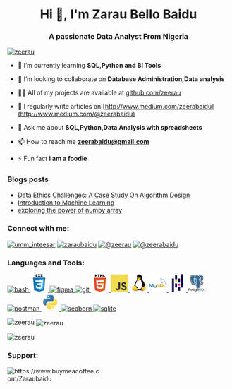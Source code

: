 <h1 align="center">Hi 👋, I'm Zarau Bello Baidu</h1>
<h3 align="center">A passionate Data Analyst From Nigeria</h3>

<p align="left"> <a href="https://github.com/ryo-ma/github-profile-trophy"><img src="https://github-profile-trophy.vercel.app/?username=zeerau" alt="zeerau" /></a> </p>

- 🌱 I’m currently learning **SQL,Python and BI Tools**

- 👯 I’m looking to collaborate on **Database Administration,Data analysis**

- 👨‍💻 All of my projects are available at [github.com/zeerau](github.com/zeerau)

- 📝 I regularly write articles on [http://www.medium.com/zeerabaidu](http://www.medium.com/@zeerabaidu)

- 💬 Ask me about **SQL,Python,Data Analysis with spreadsheets**

- 📫 How to reach me **zeerabaidu@gmail.com**

- ⚡ Fun fact **i am a foodie**



### Blogs posts
<!-- BLOG-POST-LIST:START -->
- [Data Ethics Challenges: A Case Study On Algorithm Design](https://medium.com/@zeerabaidu/unethical-data-practice-a-case-study-on-marketers-e3b6f84ec161?source=rss-d747098a9242------2)
- [Introduction to Machine Learning](https://medium.com/@zeerabaidu/introduction-to-machine-learning-c8289518f674?source=rss-d747098a9242------2)
- [exploring the power of numpy array](https://medium.com/@zeerabaidu/exploring-the-power-of-numpy-array-1f901e7d1d59?source=rss-d747098a9242------2)
<!-- BLOG-POST-LIST:END -->

<h3 align="left">Connect with me:</h3>
<p align="left">
<a href="https://twitter.com/umm_inteesar" target="blank"><img align="center" src="https://raw.githubusercontent.com/rahuldkjain/github-profile-readme-generator/master/src/images/icons/Social/twitter.svg" alt="umm_inteesar" height="30" width="40" /></a>
<a href="https://linkedin.com/in/zaraubaidu" target="blank"><img align="center" src="https://raw.githubusercontent.com/rahuldkjain/github-profile-readme-generator/master/src/images/icons/Social/linked-in-alt.svg" alt="zaraubaidu" height="30" width="40" /></a>
<a href="https://zeerau.hashnode.dev" target="blank"><img align="center" src="https://raw.githubusercontent.com/rahuldkjain/github-profile-readme-generator/master/src/images/icons/Social/hashnode.svg" alt="@zeerau" height="30" width="40" /></a>
<a href="https://medium.com/@zeerabaidu" target="blank"><img align="center" src="https://raw.githubusercontent.com/rahuldkjain/github-profile-readme-generator/master/src/images/icons/Social/medium.svg" alt="@zeerabaidu" height="30" width="40" /></a>
</p>

<h3 align="left">Languages and Tools:</h3>
<p align="left"> <a href="https://www.gnu.org/software/bash/" target="_blank" rel="noreferrer"> <img src="https://www.vectorlogo.zone/logos/gnu_bash/gnu_bash-icon.svg" alt="bash" width="40" height="40"/> </a> <a href="https://www.w3schools.com/css/" target="_blank" rel="noreferrer"> <img src="https://raw.githubusercontent.com/devicons/devicon/master/icons/css3/css3-original-wordmark.svg" alt="css3" width="40" height="40"/> </a> <a href="https://www.figma.com/" target="_blank" rel="noreferrer"> <img src="https://www.vectorlogo.zone/logos/figma/figma-icon.svg" alt="figma" width="40" height="40"/> </a> <a href="https://git-scm.com/" target="_blank" rel="noreferrer"> <img src="https://www.vectorlogo.zone/logos/git-scm/git-scm-icon.svg" alt="git" width="40" height="40"/> </a> <a href="https://www.w3.org/html/" target="_blank" rel="noreferrer"> <img src="https://raw.githubusercontent.com/devicons/devicon/master/icons/html5/html5-original-wordmark.svg" alt="html5" width="40" height="40"/> </a> <a href="https://developer.mozilla.org/en-US/docs/Web/JavaScript" target="_blank" rel="noreferrer"> <img src="https://raw.githubusercontent.com/devicons/devicon/master/icons/javascript/javascript-original.svg" alt="javascript" width="40" height="40"/> </a> <a href="https://www.linux.org/" target="_blank" rel="noreferrer"> <img src="https://raw.githubusercontent.com/devicons/devicon/master/icons/linux/linux-original.svg" alt="linux" width="40" height="40"/> </a> <a href="https://www.mysql.com/" target="_blank" rel="noreferrer"> <img src="https://raw.githubusercontent.com/devicons/devicon/master/icons/mysql/mysql-original-wordmark.svg" alt="mysql" width="40" height="40"/> </a> <a href="https://pandas.pydata.org/" target="_blank" rel="noreferrer"> <img src="https://raw.githubusercontent.com/devicons/devicon/2ae2a900d2f041da66e950e4d48052658d850630/icons/pandas/pandas-original.svg" alt="pandas" width="40" height="40"/> </a> <a href="https://www.postgresql.org" target="_blank" rel="noreferrer"> <img src="https://raw.githubusercontent.com/devicons/devicon/master/icons/postgresql/postgresql-original-wordmark.svg" alt="postgresql" width="40" height="40"/> </a> <a href="https://postman.com" target="_blank" rel="noreferrer"> <img src="https://www.vectorlogo.zone/logos/getpostman/getpostman-icon.svg" alt="postman" width="40" height="40"/> </a> <a href="https://www.python.org" target="_blank" rel="noreferrer"> <img src="https://raw.githubusercontent.com/devicons/devicon/master/icons/python/python-original.svg" alt="python" width="40" height="40"/> </a> <a href="https://seaborn.pydata.org/" target="_blank" rel="noreferrer"> <img src="https://seaborn.pydata.org/_images/logo-mark-lightbg.svg" alt="seaborn" width="40" height="40"/> </a> <a href="https://www.sqlite.org/" target="_blank" rel="noreferrer"> <img src="https://www.vectorlogo.zone/logos/sqlite/sqlite-icon.svg" alt="sqlite" width="40" height="40"/> </a> </p>

<p><img align="left" src="https://github-readme-stats.vercel.app/api/top-langs?username=zeerau&show_icons=true&locale=en&layout=compact" alt="zeerau" /></p>

<p>&nbsp;<img align="center" src="https://github-readme-stats.vercel.app/api?username=zeerau&show_icons=true&locale=en" alt="zeerau" /></p>

<p><img align="center" src="https://github-readme-streak-stats.herokuapp.com/?user=zeerau&" alt="zeerau" /></p>


<h3 align="left">Support:</h3>
<p><a href="https://www.buymeacoffee.com/https://www.buymeacoffee.com/Zaraubaidu"> <img align="left" src="https://cdn.buymeacoffee.com/buttons/v2/default-yellow.png" height="50" width="210" alt="https://www.buymeacoffee.com/Zaraubaidu" /></a></p><br><br>

